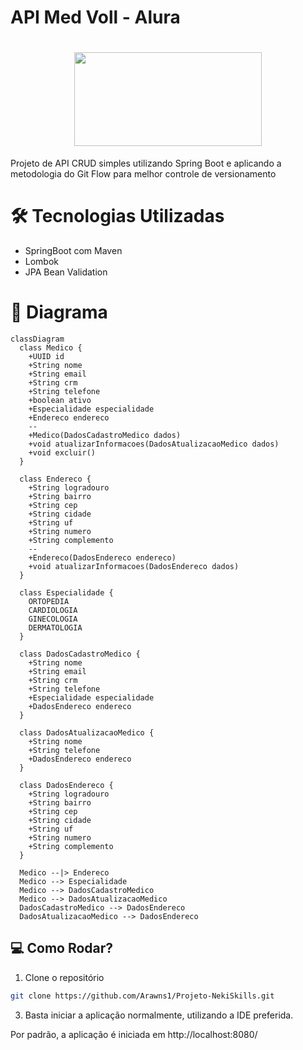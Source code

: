 # API Med Voll - Alura



<h1 align="center">
<img height="150" width="300" src="C:\Users\Gabriel\Desktop\Screenshot_3.jpg" />
</h1>

Projeto de API CRUD simples utilizando Spring Boot e aplicando a metodologia do Git Flow para melhor controle de versionamento

# 🛠 Tecnologias Utilizadas
 - SpringBoot com Maven
 - Lombok
 - JPA Bean Validation

# 📃 Diagrama
```mermaid
classDiagram
  class Medico {
    +UUID id
    +String nome
    +String email
    +String crm
    +String telefone
    +boolean ativo
    +Especialidade especialidade
    +Endereco endereco
    --
    +Medico(DadosCadastroMedico dados)
    +void atualizarInformacoes(DadosAtualizacaoMedico dados)
    +void excluir()
  }

  class Endereco {
    +String logradouro
    +String bairro
    +String cep
    +String cidade
    +String uf
    +String numero
    +String complemento
    --
    +Endereco(DadosEndereco endereco)
    +void atualizarInformacoes(DadosEndereco dados)
  }

  class Especialidade {
    ORTOPEDIA
    CARDIOLOGIA
    GINECOLOGIA
    DERMATOLOGIA
  }

  class DadosCadastroMedico {
    +String nome
    +String email
    +String crm
    +String telefone
    +Especialidade especialidade
    +DadosEndereco endereco
  }

  class DadosAtualizacaoMedico {
    +String nome
    +String telefone
    +DadosEndereco endereco
  }

  class DadosEndereco {
    +String logradouro
    +String bairro
    +String cep
    +String cidade
    +String uf
    +String numero
    +String complemento
  }

  Medico --|> Endereco
  Medico --> Especialidade
  Medico --> DadosCadastroMedico
  Medico --> DadosAtualizacaoMedico
  DadosCadastroMedico --> DadosEndereco
  DadosAtualizacaoMedico --> DadosEndereco

```

## 💻 Como Rodar?

1. Clone o repositório
```bash
git clone https://github.com/Arawns1/Projeto-NekiSkills.git
```
3. Basta iniciar a aplicação normalmente, utilizando a IDE preferida.

Por padrão, a aplicação é iniciada em http://localhost:8080/